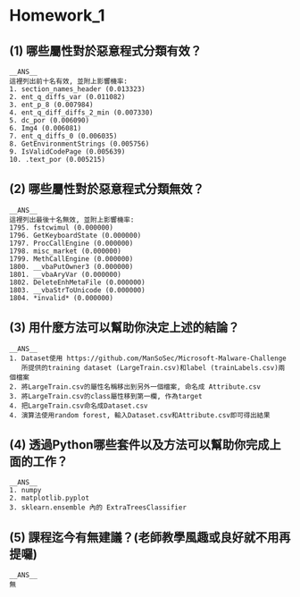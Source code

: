 Homework_1
=====

(1) 哪些屬性對於惡意程式分類有效？
-----
    __ANS__
    這裡列出前十名有效, 並附上影響機率:
    1. section_names_header (0.013323)
    2. ent_q_diffs_var (0.011082)
    3. ent_p_8 (0.007984)
    4. ent_q_diff_diffs_2_min (0.007330)
    5. dc_por (0.006090)
    6. Img4 (0.006081)
    7. ent_q_diffs_0 (0.006035)
    8. GetEnvironmentStrings (0.005756)
    9. IsValidCodePage (0.005639)
    10. .text_por (0.005215)

(2) 哪些屬性對於惡意程式分類無效？
-----
    __ANS__
    這裡列出最後十名無效, 並附上影響機率:
    1795. fstcwimul (0.000000)
    1796. GetKeyboardState (0.000000)
    1797. ProcCallEngine (0.000000)
    1798. misc_market (0.000000)
    1799. MethCallEngine (0.000000)
    1800. __vbaPutOwner3 (0.000000)
    1801. __vbaAryVar (0.000000)
    1802. DeleteEnhMetaFile (0.000000)
    1803. __vbaStrToUnicode (0.000000)
    1804. *invalid* (0.000000)


(3) 用什麼方法可以幫助你決定上述的結論？
-----
    __ANS__
    1. Dataset使用 https://github.com/ManSoSec/Microsoft-Malware-Challenge
       所提供的training dataset (LargeTrain.csv)和label (trainLabels.csv)兩個檔案
    2. 將LargeTrain.csv的屬性名稱移出到另外一個檔案, 命名成 Attribute.csv
    3. 將LargeTrain.csv的class屬性移到第一欄, 作為target
    4. 把LargeTrain.csv命名成Dataset.csv
    4. 演算法使用random forest, 輸入Dataset.csv和Attribute.csv即可得出結果

(4) 透過Python哪些套件以及方法可以幫助你完成上面的工作？
-----
    __ANS__
    1. numpy
    2. matplotlib.pyplot
    3. sklearn.ensemble 內的 ExtraTreesClassifier

(5) 課程迄今有無建議？(老師教學風趣或良好就不用再提囉)
-----
    __ANS__
    無